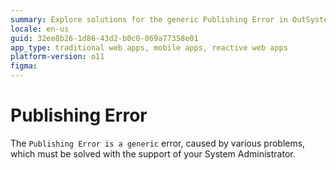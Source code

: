```yaml
---
summary: Explore solutions for the generic Publishing Error in OutSystems 11 (O11) with the help of a System Administrator.
locale: en-us
guid: 32ee8b26-1d86-43d2-b0c0-069a77358e01
app_type: traditional web apps, mobile apps, reactive web apps
platform-version: o11
figma:
---
```


# Publishing Error

The `Publishing Error is a generic` error, caused by various problems, which must be solved with the support of your System Administrator.
